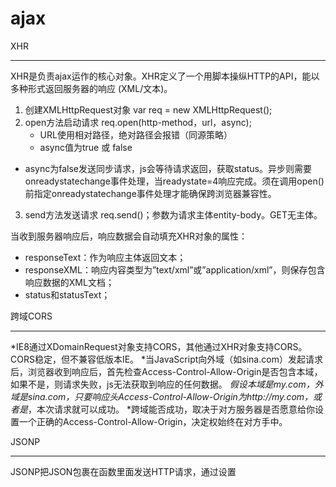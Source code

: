 ajax
===

XHR
___
XHR是负责ajax运作的核心对象。XHR定义了一个用脚本操纵HTTP的API，能以多种形式返回服务器的响应 (XML/文本)。
1. 创建XMLHttpRequest对象
	var req = new XMLHttpRequest();
2. open方法启动请求
	req.open(http-method，url，async);
	* URL使用相对路径，绝对路径会报错（同源策略）
	* async值为true 或 false
  * async为false发送同步请求，js会等待请求返回，获取status。异步则需要onreadystatechange事件处理，当readystate=4响应完成。须在调用open()前指定onreadystatechange事件处理才能确保跨浏览器兼容性。 
3. send方法发送请求
	req.send()；参数为请求主体entity-body。GET无主体。
	
当收到服务器响应后，响应数据会自动填充XHR对象的属性：
* responseText：作为响应主体返回文本；
* responseXML：响应内容类型为”text/xml”或”application/xml”，则保存包含响应数据的XML文档；
* status和statusText；

跨域CORS
___
*IE8通过XDomainRequest对象支持CORS，其他通过XHR对象支持CORS。CORS稳定，但不兼容低版本IE。
*当JavaScript向外域（如sina.com）发起请求后，浏览器收到响应后，首先检查Access-Control-Allow-Origin是否包含本域，如果不是，则请求失败，js无法获取到响应的任何数据。
*假设本域是my.com，外域是sina.com，只要响应头Access-Control-Allow-Origin为http://my.com，或者是*，本次请求就可以成功。
*跨域能否成功，取决于对方服务器是否愿意给你设置一个正确的Access-Control-Allow-Origin，决定权始终在对方手中。

JSONP
___
JSONP把JSON包裹在函数里面发送HTTP请求，通过设置<script>的URL来发送跨域HTTP请求
* 通过script的src请求资源,浏览器允许跨域引用js,不受同源策略约束。
* 请求的资源中用回调函数的将数据进行包裹
* 调用方要定义回调函数

